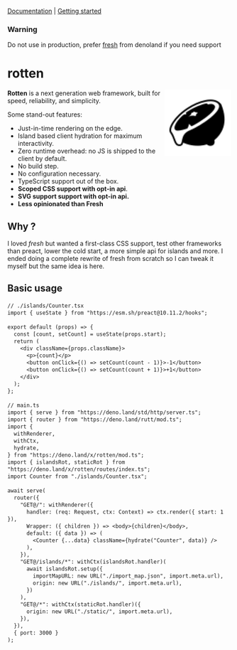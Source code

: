 [Documentation](#-documentation) | [Getting started](#-getting-started)

### Warning

Do not use in production, prefer [fresh](https://github.com/denoland/fresh) from denoland if you need support

# rotten

<img align="right" src="./examples/counter/static/favicon.svg" height="150px" alt="the rotten logo: a rotten sliced lemon dripping with juice">

**Rotten** is a next generation web framework, built for speed, reliability, and
simplicity.

Some stand-out features:

- Just-in-time rendering on the edge.
- Island based client hydration for maximum interactivity.
- Zero runtime overhead: no JS is shipped to the client by default.
- No build step.
- No configuration necessary.
- TypeScript support out of the box.
- **Scoped CSS support with opt-in api**.
- **SVG support support with opt-in api.**
- **Less opinionated than Fresh**

## Why ?

I loved _fresh_ but wanted a first-class CSS support, test other frameworks than preact, lower the cold start, a more simple api for islands and more. I ended doing a complete rewrite of fresh from scratch so I can tweak it myself but the same idea is here.

## Basic usage

```tsx
// ./islands/Counter.tsx
import { useState } from "https://esm.sh/preact@10.11.2/hooks";

export default (props) => {
  const [count, setCount] = useState(props.start);
  return (
    <div className={props.className}>
      <p>{count}</p>
      <button onClick={() => setCount(count - 1)}>-1</button>
      <button onClick={() => setCount(count + 1)}>+1</button>
    </div>
  );
};

// main.ts
import { serve } from "https://deno.land/std/http/server.ts";
import { router } from "https://deno.land/rutt/mod.ts";
import {
  withRenderer,
  withCtx,
  hydrate,
} from "https://deno.land/x/rotten/mod.ts";
import { islandsRot, staticRot } from "https://deno.land/x/rotten/routes/index.ts";
import Counter from "./islands/Counter.tsx";

await serve(
  router({
    "GET@/": withRenderer({
      handler: (req: Request, ctx: Context) => ctx.render({ start: 1 }),
      Wrapper: ({ children }) => <body>{children}</body>,
      default: ({ data }) => (
        <Counter {...data} className={hydrate("Counter", data)} />
      ),
    }),
    "GET@/islands/*": withCtx(islandsRot.handler)(
      await islandsRot.setup({
        importMapURL: new URL("./import_map.json", import.meta.url),
        origin: new URL("./islands/", import.meta.url),
      })
    ),
    "GET@/*": withCtx(staticRot.handler)({
      origin: new URL("./static/", import.meta.url),
    }),
  }),
  { port: 3000 }
);
```
